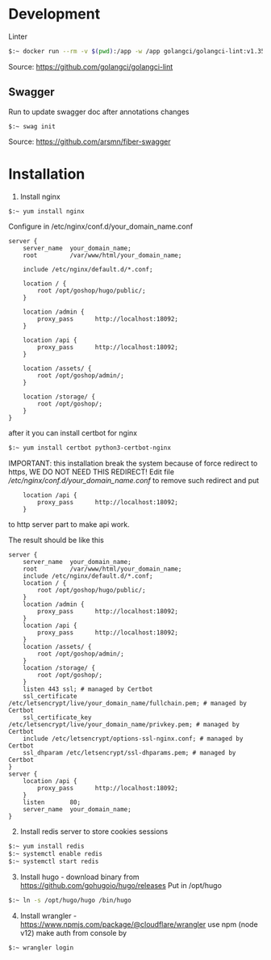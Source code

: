 # Development

Linter

```bash
$:~ docker run --rm -v $(pwd):/app -w /app golangci/golangci-lint:v1.35.2 golangci-lint run -v
```

Source: https://github.com/golangci/golangci-lint

## Swagger

Run to update swagger doc after annotations changes

```
$:~ swag init
```

Source: https://github.com/arsmn/fiber-swagger

# Installation

1) Install nginx
```bash
$:~ yum install nginx
```

Configure in /etc/nginx/conf.d/your_domain_name.conf

```nginx
server {
	server_name  your_domain_name;
	root         /var/www/html/your_domain_name;
 
	include /etc/nginx/default.d/*.conf;

    location / {
        root /opt/goshop/hugo/public/;
    }

    location /admin {
        proxy_pass      http://localhost:18092;
    }

    location /api {
        proxy_pass      http://localhost:18092;
    }

    location /assets/ {
        root /opt/goshop/admin/;
    }

    location /storage/ {
        root /opt/goshop/;
    }
}
```

after it you can install certbot for nginx

```bash
$:~ yum install certbot python3-certbot-nginx
```

IMPORTANT: this installation break the system because of force redirect to https, WE DO NOT NEED THIS REDIRECT!
Edit file */etc/nginx/conf.d/your_domain_name.conf* to remove such redirect and put 

```nginx
    location /api {
        proxy_pass      http://localhost:18092;
    }
```

to http server part to make api work.

The result should be like this

```nginx
server {
	server_name  your_domain_name;
	root         /var/www/html/your_domain_name;
	include /etc/nginx/default.d/*.conf;
    location / {
        root /opt/goshop/hugo/public/;
    }
    location /admin {
        proxy_pass      http://localhost:18092;
    }
    location /api {
        proxy_pass      http://localhost:18092;
    }
    location /assets/ {
        root /opt/goshop/admin/;
    }
    location /storage/ {
        root /opt/goshop/;
    }
    listen 443 ssl; # managed by Certbot
    ssl_certificate /etc/letsencrypt/live/your_domain_name/fullchain.pem; # managed by Certbot
    ssl_certificate_key /etc/letsencrypt/live/your_domain_name/privkey.pem; # managed by Certbot
    include /etc/letsencrypt/options-ssl-nginx.conf; # managed by Certbot
    ssl_dhparam /etc/letsencrypt/ssl-dhparams.pem; # managed by Certbot
}
server {
    location /api {
        proxy_pass      http://localhost:18092;
    }
	listen       80;
	server_name  your_domain_name;
}
```

2) Install redis server to store cookies sessions

```bash
$:~ yum install redis
$:~ systemctl enable redis
$:~ systemctl start redis
```

3) Install hugo - download binary from https://github.com/gohugoio/hugo/releases
Put in /opt/hugo
```bash
$:~ ln -s /opt/hugo/hugo /bin/hugo
``` 

4) Install wrangler - https://www.npmjs.com/package/@cloudflare/wrangler 
use npm (node v12) make auth from console by

```bash
$:~ wrangler login
```

